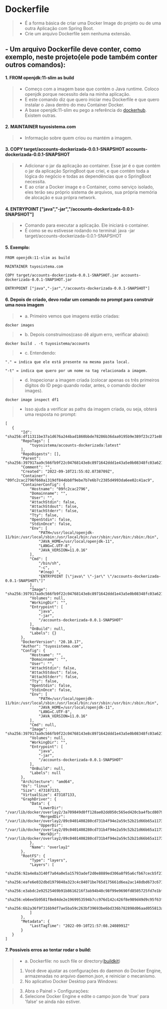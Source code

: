 # Dockerfile
 >  - É a forma básica de criar uma Docker Image do projeto ou de uma outra Aplicação com Spring Boot.
 >  - Crie um arquivo Dockerfile sem nenhuma extensão.

## - Um arquivo Dockerfile deve conter, como exemplo, neste projeto(ele pode também conter outros comandos):
#### 1. FROM openjdk:11-slim as build
 >  - Começo com a imagem base que contém o Java runtime. Coloco openjdk porque necessito dela na minha aplicação.
 >  - E este comando diz que quero iniciar meu Dockerfile e que quero instalar o Java dentro do meu Container Docker.
 >  - A base openjdk:11-slim eu pego a referência do [dockerhub](https://hub.docker.com/). Existem outras.

#### 2. MAINTAINER tuyosistema.com
 >  - Informação sobre quem criou ou mantém a imagem.

#### 3. COPY target/accounts-dockerizada-0.0.1-SNAPSHOT accounts-dockerizada-0.0.1-SNAPSHOT
 >  - Adicionar o jar da aplicação ao container. Esse jar é o que contém o jar da aplicação SpringBoot que criei, e que
 contém toda a lógica do negócio e todas as dependências que o SpringBoot necessita.
 >  - E ao criar a Docker image e o Container, como serviço isolado, eles terão seu próprio sistema de arquivos, sua
própria memória de alocação e sua própra network.

#### 4. ENTRYPOINT ["java","-jar","/accounts-dockerizada-0.0.1-SNAPSHOT"]
 >  - Comando para executar a aplicação. Ele iniciará o container.
 >  - É como se eu estivesse rodando no terminal: java -jar target/accounts-dockerizada-0.0.1-SNAPSHOT

#### 5. Exemplo:
````
FROM openjdk:11-slim as build

MAINTAINER tuyosistema.com

COPY target/accounts-dockerizada-0.0.1-SNAPSHOT.jar accounts-dockerizada-0.0.1-SNAPSHOT.jar

ENTRYPOINT ["java","-jar","/accounts-dockerizada-0.0.1-SNAPSHOT"]
````

#### 6. Depois de criado, devo rodar um comando no prompt para construir uma nova imagem
 >  - a. Primeiro vemos que imagens estão criadas:
````
docker images
````

 >  - b. Depois construímos(caso dê algum erro, verificar abaixo):
````
docker build . -t tuyosistema/accounts
````
 >  - c. Entendendo:
 ````
"." = indica que ele está presente na mesma pasta local.

"-t" = indica que quero por um nome na tag relacionada a imagem.
 ````
 >  - d. Inspecionar a imagem criada (colocar apenas os três primeiros dígitos do ID pego quando rodar, antes, o comando docker images).
````
docker image inspect df1
````
 >  - Isso ajuda a verificar as paths da imagem criada, ou seja, obterá uma resposta no prompt:
 ````
 [
    {
        "Id": "sha256:df11311be37a1d676a244bad1860bbde78286b36daa9195b9e389f23c271e88a",
        "RepoTags": [
            "tuyosistema/accounts-dockerizada:latest"
        ],
        "RepoDigests": [],
        "Parent": "sha256:397917aa9c566fb9f22c04768143e8c8971642ddd1e43a5e0b08348fc03a6217",
        "Comment": "",
        "Created": "2022-09-10T21:55:02.0738709Z",
        "Container": "09fc2cac2796f660a1319df844bb8f9ebe7b7e6b7c2385d4993da6ee02c41ac9",
        "ContainerConfig": {
            "Hostname": "09fc2cac2796",
            "Domainname": "",
            "User": "",
            "AttachStdin": false,
            "AttachStdout": false,
            "AttachStderr": false,
            "Tty": false,
            "OpenStdin": false,
            "StdinOnce": false,
            "Env": [
                "PATH=/usr/local/openjdk-11/bin:/usr/local/sbin:/usr/local/bin:/usr/sbin:/usr/bin:/sbin:/bin",
                "JAVA_HOME=/usr/local/openjdk-11",
                "LANG=C.UTF-8",
                "JAVA_VERSION=11.0.16"
            ],
            "Cmd": [
                "/bin/sh",
                "-c",
                "#(nop) ",
                "ENTRYPOINT [\"java\" \"-jar\" \"/accounts-dockerizada-0.0.1-SNAPSHOT\"]"
            ],
            "Image": "sha256:397917aa9c566fb9f22c04768143e8c8971642ddd1e43a5e0b08348fc03a6217",
            "Volumes": null,
            "WorkingDir": "",
            "Entrypoint": [
                "java",
                "-jar",
                "/accounts-dockerizada-0.0.1-SNAPSHOT"
            ],
            "OnBuild": null,
            "Labels": {}
        },
        "DockerVersion": "20.10.17",
        "Author": "tuyosistema.com",
        "Config": {
            "Hostname": "",
            "Domainname": "",
            "User": "",
            "AttachStdin": false,
            "AttachStdout": false,
            "AttachStderr": false,
            "Tty": false,
            "OpenStdin": false,
            "StdinOnce": false,
            "Env": [
                "PATH=/usr/local/openjdk-11/bin:/usr/local/sbin:/usr/local/bin:/usr/sbin:/usr/bin:/sbin:/bin",
                "JAVA_HOME=/usr/local/openjdk-11",
                "LANG=C.UTF-8",
                "JAVA_VERSION=11.0.16"
            ],
            "Cmd": null,
            "Image": "sha256:397917aa9c566fb9f22c04768143e8c8971642ddd1e43a5e0b08348fc03a6217",
            "Volumes": null,
            "WorkingDir": "",
            "Entrypoint": [
                "java",
                "-jar",
                "/accounts-dockerizada-0.0.1-SNAPSHOT"
            ],
            "OnBuild": null,
            "Labels": null
        },
        "Architecture": "amd64",
        "Os": "linux",
        "Size": 473187133,
        "VirtualSize": 473187133,
        "GraphDriver": {
            "Data": {
                "LowerDir": "/var/lib/docker/overlay2/3a709849d0ff128ae02dd050c565ed420cba4fbcd8079ccfb3be6c2517f4433b/diff:/var/lib/docker/overlay2/5717ae0d52dfe50c9ac4480c86445df57263ff40bf564d4b7644b640fd5f9443/diff:/var/lib/docker/overlay2/4f5cae587d700bd6d15fb6d8864ddc087693d387b0ba326a7ed92aec0abce2c5/diff:/var/lib/docker/overlay2/a891a37feaa463f5d9142df014cbb0cec36f3176208fb2392f87ef5d40c83b96/diff",
                "MergedDir": "/var/lib/docker/overlay2/89c0401408280cd731b4f94e2a59c52b21d66b65a11738b4c95ba3ebd649b889/merged",
                "UpperDir": "/var/lib/docker/overlay2/89c0401408280cd731b4f94e2a59c52b21d66b65a11738b4c95ba3ebd649b889/diff",
                "WorkDir": "/var/lib/docker/overlay2/89c0401408280cd731b4f94e2a59c52b21d66b65a11738b4c95ba3ebd649b889/work"
            },
            "Name": "overlay2"
        },
        "RootFS": {
            "Type": "layers",
            "Layers": [
                "sha256:92a4e8a3140f7a04a0e5a15793adef2d0e8889ed306a8f95a6cfb67cecb5f212",
                "sha256:eafe6e032dbd1979848a323c4c84071be765d175661d6ea2ac148dbd673c6713",
                "sha256:e3abdc2e92525469b91b8616216f3ab94b40c98f99e9690fd8505725fd7e1bfe",
                "sha256:eb6ee5b9581f8e84de2e1969953594b7cc976d142c426f8e989d49d9c95f63f5",
                "sha256:6b2a36f9f316b9df7ae5ba59c263bf39693be6bd336b782898d06aad055813a5"
            ]
        },
        "Metadata": {
            "LastTagTime": "2022-09-10T21:57:08.2408991Z"
        }
    }
]
````
#### 7. Possíveis erros ao tentar rodar o build:

 >  - a. Dockerfile: no such file or directory([buildkit](https://stackoverflow.com/questions/66839443/how-to-enable-disable-buildkit-in-docker))
 > 1. Você deve ajustar as configurações do daemon do Docker Engine, armazenadas no arquivo daemon.json, e reiniciar o mecanismo.
 > 2. No aplicativo Docker Desktop para Windows:

> 3. Abra o Painel > Configurações:
> 4. Selecione Docker Engine e edite o campo json de 'true' para 'false' se ainda não estiver.
